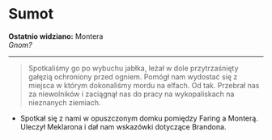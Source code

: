 <p><img></p>

# Sumot

**Ostatnio widziano:** <a data-path="Lokacje/Montera.md">Montera</a> <br>
*Gnom?*

---

> Spotkaliśmy go po wybuchu jabłka, leżał w dole przytrzaśnięty gałęzią ochroniony przed ogniem. Pomógł nam wydostać się z miejsca w którym dokonaliśmy mordu na elfach. Od tak. Przebrał nas za niewolników i zaciągnął nas do pracy na wykopaliskach na nieznanych ziemiach. 

- Spotkał się z nami w opuszczonym domku pomiędzy Faring a Monterą. Uleczył Meklarona i dał nam wskazówki dotyczące Brandona.
